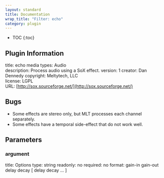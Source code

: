 ```yaml
---
layout: standard
title: Documentation
wrap_title: "Filter: echo"
category: plugin
---
```

* TOC
{:toc}

## Plugin Information

title: echo
media types:
Audio  
description: Process audio using a SoX effect.
version: 1
creator: Dan Dennedy
copyright: Meltytech, LLC  
license: LGPL  
URL: [http://sox.sourceforge.net/](http://sox.sourceforge.net/)  

## Bugs

* Some effects are stereo only, but MLT processes each channel separately.
* Some effects have a temporal side-effect that do not work well.


## Parameters

### argument

title: Options  type: string
readonly: no
required: no
format: gain-in gain-out delay decay [ delay decay ... ]  

